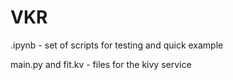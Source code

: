 # VKR

.ipynb - set of scripts for testing and quick example

main.py and fit.kv - files for the kivy service
